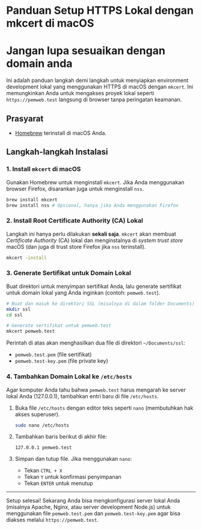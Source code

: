 # Panduan Setup HTTPS Lokal dengan mkcert di macOS

# Jangan lupa sesuaikan dengan domain anda

Ini adalah panduan langkah demi langkah untuk menyiapkan environment development lokal yang menggunakan HTTPS di macOS dengan `mkcert`. Ini memungkinkan Anda untuk mengakses proyek lokal seperti `https://pemweb.test` langsung di browser tanpa peringatan keamanan.

## Prasyarat

-   [Homebrew](https://brew.sh/) terinstall di macOS Anda.

## Langkah-langkah Instalasi

### 1. Install `mkcert` di macOS

Gunakan Homebrew untuk menginstall `mkcert`. Jika Anda menggunakan browser Firefox, disarankan juga untuk menginstall `nss`.

```bash
brew install mkcert
brew install nss # Opsional, hanya jika Anda menggunakan Firefox
```

### 2. Install Root Certificate Authority (CA) Lokal

Langkah ini hanya perlu dilakukan **sekali saja**. `mkcert` akan membuat *Certificate Authority* (CA) lokal dan menginstalnya di *system trust store* macOS (dan juga di trust store Firefox jika `nss` terinstall).

```bash
mkcert -install
```

### 3. Generate Sertifikat untuk Domain Lokal

Buat direktori untuk menyimpan sertifikat Anda, lalu generate sertifikat untuk domain lokal yang Anda inginkan (contoh: `pemweb.test`).

```bash
# Buat dan masuk ke direktori SSL (misalnya di dalam folder Documents)
mkdir ssl
cd ssl

# Generate sertifikat untuk pemweb.test
mkcert pemweb.test
```

Perintah di atas akan menghasilkan dua file di direktori `~/Documents/ssl`:
-   `pemweb.test.pem` (file sertifikat)
-   `pemweb.test-key.pem` (file private key)

### 4. Tambahkan Domain Lokal ke `/etc/hosts`

Agar komputer Anda tahu bahwa `pemweb.test` harus mengarah ke server lokal Anda (127.0.0.1), tambahkan entri baru di file `/etc/hosts`.

1.  Buka file `/etc/hosts` dengan editor teks seperti `nano` (membutuhkan hak akses superuser).

    ```bash
    sudo nano /etc/hosts
    ```

2.  Tambahkan baris berikut di akhir file:

    ```
    127.0.0.1 pemweb.test
    ```

3.  Simpan dan tutup file. Jika menggunakan `nano`:
    -   Tekan `CTRL + X`
    -   Tekan `Y` untuk konfirmasi penyimpanan
    -   Tekan `ENTER` untuk menutup

---

Setup selesai! Sekarang Anda bisa mengkonfigurasi server lokal Anda (misalnya Apache, Nginx, atau server development Node.js) untuk menggunakan file `pemweb.test.pem` dan `pemweb.test-key.pem` agar bisa diakses melalui `https://pemweb.test`.
